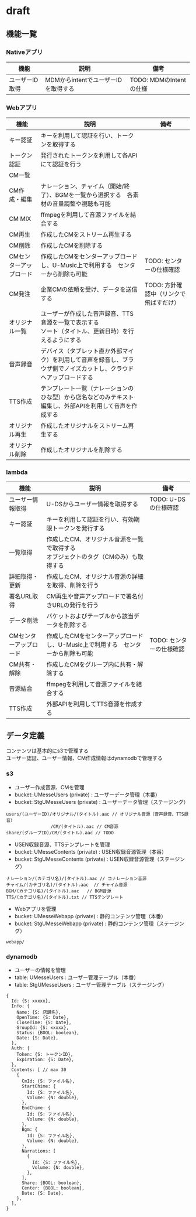 # draft

## 機能一覧

### Nativeアプリ

| 機能 | 説明 |  備考 |
| ---- | ---- | ---- |
| ユーザーID取得 | MDMからintentでユーザーIDを取得する | TODO: MDMのIntentの仕様 |

### Webアプリ

| 機能 | 説明 |  備考 |
| ---- | ---- | ---- |
| キー認証 | キーを利用して認証を行い、トークンを取得する | |
| トークン認証 | 発行されたトークンを利用して各APIにて認証を行う | |
| CM一覧 |  | |
| CM作成・編集 | ナレーション、チャイム（開始/終了）、BGMを一覧から選択する　各素材の音量調整や視聴も可能 | |
| CM MIX | ffmpegを利用して音源ファイルを結合する | |
| CM再生 | 作成したCMをストリーム再生する | |
| CM削除 | 作成したCMを削除する | |
| CMセンターアップロード | 作成したCMをセンターアップロードし、U-Music上で利用する　センターから削除も可能 | TODO: センターの仕様確認 |
| CM発注 | 企業CMの依頼を受け、データを送信する | TODO: 方針確認中（リンクで飛ばすだけ） |
| オリジナル一覧 | ユーザーが作成した音声録音、TTS音源を一覧で表示する<br>ソート（タイトル、更新日時）を行えるようにする | |
| 音声録音 | デバイス（タブレット直か外部マイク）を利用して音声を録音し、ブラウザ側でノイズカットし、クラウドへアップロードする | |
| TTS作成 | テンプレート一覧（ナレーションのひな型）から店名などのみテキスト編集し、外部APIを利用して音声を作成する | |
| オリジナル再生 | 作成したオリジナルをストリーム再生する | |
| オリジナル削除 | 作成したオリジナルを削除する | |

### lambda

| 機能 | 説明 | 備考 |
| ---- | ---- | ---- |
| ユーザー情報取得 | U-DSからユーザー情報を取得する | TODO: U-DSの仕様確認 |
| キー認証 | キーを利用して認証を行い、有効期限トークンを発行する | |
| 一覧取得 | 作成したCM、オリジナル音源を一覧で取得する<br>オブジェクトのタグ（CMのみ）も取得する | |
| 詳細取得・更新 | 作成したCM、オリジナル音源の詳細を取得、削除を行う | | |
| 署名URL取得 | CM再生や音声アップロードで署名付きURLの発行を行う | |
| データ削除 | バケットおよびテーブルから該当データを削除する | |
| CMセンターアップロード | 作成したCMをセンターアップロードし、U-Music上で利用する　センターから削除も可能 | TODO: センターの仕様確認 |
| CM共有・解除 | 作成したCMをグループ内に共有・解除する | |
| 音源結合 | ffmpegを利用して音源ファイルを結合する | |
| TTS作成 | 外部APIを利用してTTS音源を作成する | |

## データ定義

コンテンツは基本的にs3で管理する  
ユーザー認証、ユーザー情報、CM作成情報はdynamodbで管理する  

### s3

- ユーザー作成音源、CMを管理
- bucket: UMesseUsers (private) : ユーザーデータ管理（本番）
- bucket: StgUMesseUsers (private) : ユーザーデータ管理（ステージング）

```none
users/(ユーザーID)/オリジナル/(タイトル).aac // オリジナル音源（音声録音、TTS録音）
                 /CM/(タイトル).aac // CM音源
share/(グループID)/CM/(タイトル).aac // TODO
```

- USEN収録音源、TTSテンプレートを管理
- bucket: UMesseContents (private) : USEN収録音源管理（本番）
- bucket: StgUMesseContents (private) : USEN収録音源管理（ステージング）

```none
ナレーション/(カテゴリ名)/(タイトル).aac // コナレーション音源
チャイム/(カテゴリ名)/(タイトル).aac  // チャイム音源
BGM/(カテゴリ名)/(タイトル).aac   // BGM音源
TTS/(カテゴリ名)/(タイトル).txt // TTSテンプレート
```

- Webアプリを管理
- bucket: UMesseWebapp (private) : 静的コンテンツ管理（本番）
- bucket: StgUMesseWebapp (private) : 静的コンテンツ管理（ステージング）

```none
webapp/
```

### dynamodb

- ユーザーの情報を管理
- table: UMesseUsers : ユーザー管理テーブル（本番）
- table: StgUMesseUsers : ユーザー管理テーブル（ステージング）

```none
{
  Id: {S: xxxxx},
  Info: {
    Name: {S: 店舗名},
    OpenTime: {S: Date},
    CloseTime: {S: Date},
    GroupId: {S: xxxxx},
    Status: {BOOL: boolean},
    Date: {S: Date},
  },
  Auth: {
    Token: {S: トークンID},
    Expiration: {S: Date},
  },
  Contents: [ // max 30
    {
      CmId: {S: ファイル名},
      StartChime: {
        Id: {S: ファイル名},
        Volume: {N: double},
      },
      EndChime: {
        Id: {S: ファイル名},
        Volume: {N: double},
      },
      Bgm: {
        Id: {S: ファイル名},
        Volume: {N: double},
      },
      Narrations: [
        {
          Id: {S: ファイル名},
          Volume: {N: double},
        },
      ],
      Share: {BOOL: boolean},
      Center: {BOOL: boolean},
      Date: {S: Date},
    },
  ],
}
```

